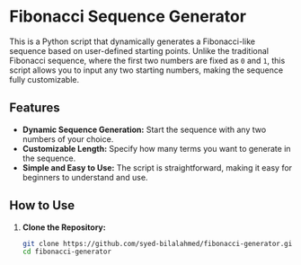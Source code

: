 # Fibonacci Sequence Generator

This is a Python script that dynamically generates a Fibonacci-like sequence based on user-defined starting points. Unlike the traditional Fibonacci sequence, where the first two numbers are fixed as `0` and `1`, this script allows you to input any two starting numbers, making the sequence fully customizable.

## Features

- **Dynamic Sequence Generation:** Start the sequence with any two numbers of your choice.
- **Customizable Length:** Specify how many terms you want to generate in the sequence.
- **Simple and Easy to Use:** The script is straightforward, making it easy for beginners to understand and use.

## How to Use

1. **Clone the Repository:**

   ```bash
   git clone https://github.com/syed-bilalahmed/fibonacci-generator.git
   cd fibonacci-generator

